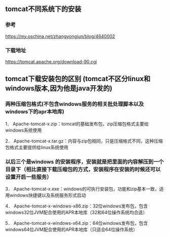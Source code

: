 ## tomcat不同系统下的安装

### 参考

https://my.oschina.net/zhangyongjun/blog/4640002



### 下载地址

https://tomcat.apache.org/download-90.cgi



## tomcat下载安装包的区别 (tomcat不区分linux和windows版本,因为他是java开发的)

### 两种压缩包格式(不包含windows服务的相关批处理脚本以及windows下的apr本地库)

1． Apache-tomcat-x.zip：tomcat的基础发布包，zip压缩包格式主要给windows系统使用

2． Apache-tomcat-x.tar.gz：内容与zip包相同，只是压缩格式不同，这种压缩包格式主要提供给linux系统使用 





### 以后三个是windows 的安装程序，安装就是把里面的内容解压到一个目录下（相比直接下载压缩包的方式，安装程序在安装的时候还可以设置开启一些服务）

3． Apache-tomcat-x.exe：windows的可执行安装包，功能和zip基本一致，适用windows快捷键以及系统服务形式启动

4． Apache-tomcat-x-windows-x86.zip：32位windows发布包，包含windows32位JVM配合使用的APR本地库（32和64位操作系统均合适）

5． Apache-tomcat-x-windows-x64.zip：64位windows发布包，包含windows64位JVM配合使用的APR本地库（只适合64位操作系统）


